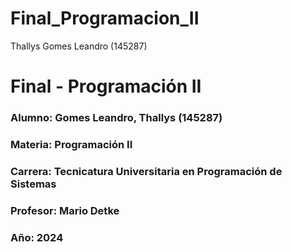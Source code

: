 # Final_Programacion_II
Thallys Gomes Leandro (145287)

# Final - Programación II

### Alumno: Gomes Leandro, Thallys (145287) 
### Materia: Programación II
### Carrera: Tecnicatura Universitaria en Programación de Sistemas 
### Profesor: Mario Detke
### Año: 2024
